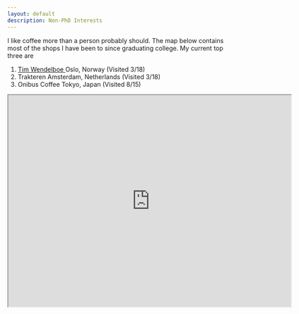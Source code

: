 ```yaml
---
layout: default
description: Non-PhD Interests
---
```


I like coffee more than a person probably should. The map below contains most of the shops I have been to since graduating college. My current top three are 
1. <a href src='www.timwendelboe.no'> Tim Wendelboe  </a> Oslo, Norway (Visited 3/18)
2. Trakteren Amsterdam, Netherlands (Visited 3/18)
3. Onibus Coffee Tokyo, Japan (Visited 8/15)

<iframe src="https://www.google.com/maps/d/u/0/embed?mid=1Q3F7PwfN9W2hqTMrI-XIJBoLrVo" width="640" height="480"></iframe>
